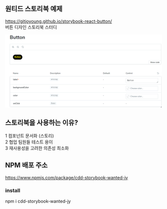 ## 원티드 스토리북 예제
https://gitjoyoung.github.io/storybook-react-button/
<br>
버튼 디자인 스토리북 스터디

<img src="public\storybook.png" />

<br>

## 스토리북을 사용하는 이유?

1 컴포넌트 문서화 (스토리)
<br>
2 협업 팀원들 테스트 용이
<br>
3 재사용성을 고려한 의존성 최소화




## NPM 배포 주소

https://www.npmjs.com/package/cdd-storybook-wanted-jy

### install

npm i cdd-storybook-wanted-jy

